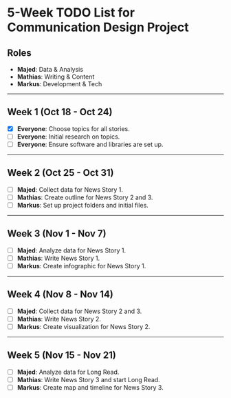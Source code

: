 # 5-Week TODO List for Communication Design Project

## Roles
- **Majed**: Data & Analysis
- **Mathias**: Writing & Content
- **Markus**: Development & Tech

---

## Week 1 (Oct 18 - Oct 24)
- [X] **Everyone**: Choose topics for all stories.
- [ ] **Everyone**: Initial research on topics.
- [ ] **Everyone**: Ensure software and libraries are set up.

---

## Week 2 (Oct 25 - Oct 31)
- [ ] **Majed**: Collect data for News Story 1.
- [ ] **Mathias**: Create outline for News Story 2 and 3.
- [ ] **Markus**: Set up project folders and initial files.

---

## Week 3 (Nov 1 - Nov 7)
- [ ] **Majed**: Analyze data for News Story 1.
- [ ] **Mathias**: Write News Story 1.
- [ ] **Markus**: Create infographic for News Story 1.

---

## Week 4 (Nov 8 - Nov 14)
- [ ] **Majed**: Collect data for News Story 2 and 3.
- [ ] **Mathias**: Write News Story 2.
- [ ] **Markus**: Create visualization for News Story 2.

---

## Week 5 (Nov 15 - Nov 21)
- [ ] **Majed**: Analyze data for Long Read.
- [ ] **Mathias**: Write News Story 3 and start Long Read.
- [ ] **Markus**: Create map and timeline for News Story 3.
